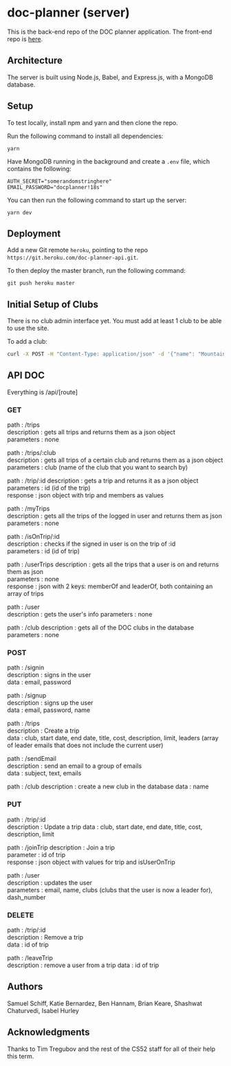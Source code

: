 # doc-planner (server)

This is the back-end repo of the DOC planner application. The front-end repo is 
[here](https://github.com/dartmouth-cs52-18S/project-api-doc-planner).

## Architecture

The server is built using Node.js, Babel, and Express.js, with a MongoDB database.

## Setup

To test locally, install npm and yarn and then clone the repo.

Run the following command to install all dependencies:
```
yarn
```

Have MongoDB running in the background and create a `.env` file, which contains the following:
```
AUTH_SECRET="somerandomstringhere"
EMAIL_PASSWORD="docplanner!18s"
```

You can then run the following command to start up the server:
```
yarn dev
```

## Deployment

Add a new Git remote `heroku`, pointing to the repo `https://git.heroku.com/doc-planner-api.git`.

To then deploy the master branch, run the following command:
```
git push heroku master
```

## Initial Setup of Clubs

There is no club admin interface yet. You must add at least 1 club to be able to use the site.

To add a club: 
```bash
curl -X POST -H "Content-Type: application/json" -d '{"name": "Mountaineering"}' "http://localhost:9090/api/club"
```



## API DOC

Everything is /api/[route]

### GET
path : /trips  
description : gets all trips and returns them as a json object  
parameters : none  

path : /trips/:club  
description : gets all trips of a certain club and returns them as a json object  
parameters : club (name of the club that you want to search by)  

path : /trip/:id
description : gets a trip and returns it as a json object  
parameters : id (id of the trip)  
response : json object with trip and members as values

path : /myTrips  
description : gets all the trips of the logged in user and returns them as json  
parameters : none  

path : /isOnTrip/:id  
description : checks if the signed in user is on the trip of :id  
parameters : id (id of trip)  

path : /userTrips
description : gets all the trips that a user is on and returns them as json  
parameters : none  
response : json with 2 keys: memberOf and leaderOf, both containing an array of trips

path : /user  
description : gets the user's info
parameters : none

path : /club
description : gets all of the DOC clubs in the database
parameters : none

### POST
path : /signin  
description : signs in the user  
data : email, password  

path : /signup  
description : signs up the user  
data : email, password, name  

path : /trips  
description : Create a trip  
data : club, start date, end date, title, cost, description, limit, leaders (array of leader emails that does not include the current user)  

path : /sendEmail  
description : send an email to a group of emails  
data : subject, text, emails  

path : /club
description : create a new club in the database
data : name


### PUT
path : /trip/:id  
description : Update a trip
data : club, start date, end date, title, cost, description, limit

path : /joinTrip
description : Join a trip  
parameter : id of trip  
response : json object with values for trip and isUserOnTrip

path : /user  
description : updates the user  
parameters : email, name, clubs (clubs that the user is now a leader for), dash_number  


### DELETE
path : /trip/:id  
description : Remove a trip  
data : id of trip  

path : /leaveTrip  
description : remove a user from a trip
data : id of trip

## Authors

Samuel Schiff, Katie Bernardez, Ben Hannam, Brian Keare, Shashwat Chaturvedi, Isabel Hurley

## Acknowledgments

Thanks to Tim Tregubov and the rest of the CS52 staff for all of their help this term.

